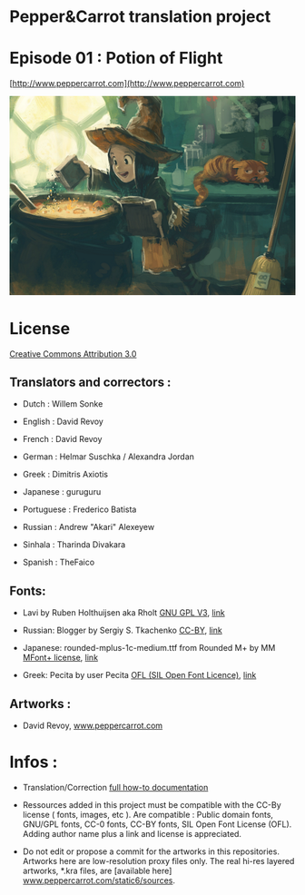 # Pepper&Carrot translation project
# Episode 01 : Potion of Flight

[http://www.peppercarrot.com](http://www.peppercarrot.com)

![alt tag](gfx_Pepper-and-Carrot_by-David-Revoy_E01.png)


License
=======

[Creative Commons Attribution 3.0](https://creativecommons.org/licenses/by/3.0/)

## Translators and correctors :

* Dutch      : Willem Sonke

* English    : David Revoy

* French     : David Revoy

* German     : Helmar Suschka / Alexandra Jordan

* Greek	     : Dimitris Axiotis

* Japanese   : guruguru

* Portuguese : Frederico Batista

* Russian    : Andrew "Akari" Alexeyew

* Sinhala    : Tharinda Divakara

* Spanish    : TheFaico


## Fonts:

* Lavi by Ruben Holthuijsen aka Rholt
[GNU GPL V3](http://www.gnu.org/copyleft/gpl.html), [link](http://www.dafont.com/lavi.font)

* Russian: Blogger by Sergiy S. Tkachenko
[CC-BY](http://creativecommons.org/licenses/by/3.0/), [link](http://openfontlibrary.org/en/font/blogger-sans)

* Japanese: rounded-mplus-1c-medium.ttf from Rounded M+ by MM
[MFont+ license](http://jikasei.me/font/rounded-mplus/license.html), [link](http://jikasei.me/font/rounded-mplus/about.html)

* Greek: Pecita by user Pecita
[OFL (SIL Open Font Licence)](scripts.sil.org/OFL), [link](http://openfontlibrary.org/font/pecita)


## Artworks :

* David Revoy, www.peppercarrot.com


Infos :
=======

- Translation/Correction [full how-to documentation](http://www.peppercarrot.com/fr/article267/how-to-add-a-translation-or-a-correction)

- Ressources added in this project must be compatible with the CC-By license ( fonts, images, etc ). Are compatible : Public domain fonts, GNU/GPL fonts, CC-0 fonts, CC-BY fonts, SIL Open Font License (OFL). Adding author name plus a link and license is appreciated.

- Do not edit or propose a commit for the artworks in this repositories. Artworks here are low-resolution proxy files only. The real hi-res layered artworks,  *.kra files, are [available here] www.peppercarrot.com/static6/sources.
